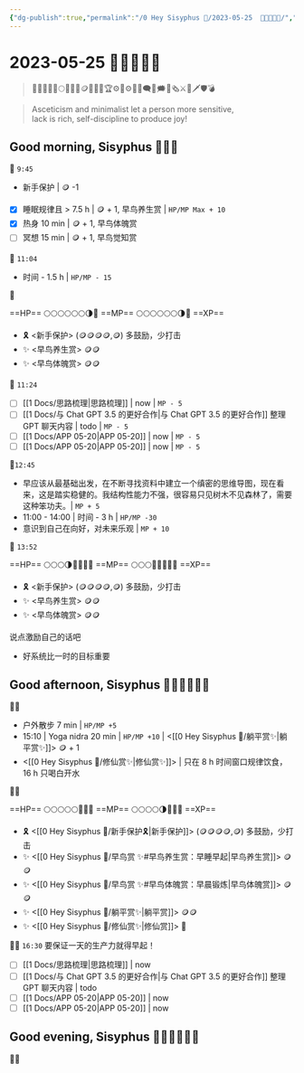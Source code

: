 ```yaml
---
{"dg-publish":true,"permalink":"/0 Hey Sisyphus 🤚/2023-05-25  🤚🤚🏼🤚🏻/","created":"2023-05-25T10:01:44.185+08:00","updated":"2023-05-25T16:31:51.490+08:00"}
---
```


# 2023-05-25  🤚🤚🏼🤚🏻

> 🤚🤚🏼🤚🏻🌕🌗🌚💎🪙🥉🥈🥇🏆⚙️🎲⚙🎲💬🗨💭🗯️📰🗞️⚔️🏹🗡️🛡️💣

> Asceticism and minimalist let a person more sensitive, lack is rich, self-discipline to produce joy!

## Good morning, Sisyphus 🤚🤚🤚

🤚 `9:45`

- 新手保护 | 🪙 -1
- [x] 睡眠规律且 > 7.5 h | 🪙 + 1, 早鸟养生赏 | `HP/MP Max + 10`
- [x] 热身 10 min | 🪙 + 1, 早鸟体魄赏
- [ ] 冥想 15 min | 🪙 + 1, 早鸟觉知赏

🤚 `11:04`

- 时间 - 1.5 h | `HP/MP - 15`

🤚

==HP== 🌕🌕🌕🌕🌕🌕🌗🌚
==MP== 🌕🌕🌕🌕🌕🌕🌗🌚
==XP==
- 🎗️ <新手保护> (🪙🪙🪙🪙,🪙) 多鼓励，少打击
- ✨ <早鸟养生赏> 🪙🪙
- ✨ <早鸟体魄赏> 🪙🪙

🤚 `11:24`

- [ ] [[1 Docs/思路梳理\|思路梳理]] | now | `MP - 5`
- [ ] [[1 Docs/与 Chat GPT 3.5 的更好合作\|与 Chat GPT 3.5 的更好合作]] 整理 GPT 聊天内容 | todo | `MP - 5`
- [ ] [[1 Docs/APP 05-20\|APP 05-20]] | now | `MP - 5`
- [ ] [[1 Docs/APP 05-20\|APP 05-20]] | now | `MP - 5`

🤚`12:45`

- 早应该从最基础出发，在不断寻找资料中建立一个缜密的思维导图，现在看来，这是踏实稳健的。我结构性能力不强，很容易只见树木不见森林了，需要这种笨功夫。| `MP + 5`
- 11:00 - 14:00 | 时间 - 3 h | `HP/MP -30`
- 意识到自己在向好，对未来乐观 | `MP + 10` 

🤚 `13:52` 

==HP== 🌕🌕🌕🌗🌚🌚🌚🌚
==MP== 🌕🌕🌕🌚🌚🌚🌚🌚
==XP==
- 🎗️ <新手保护> (🪙🪙🪙🪙,🪙) 多鼓励，少打击
- ✨ <早鸟养生赏> 🪙🪙
- ✨ <早鸟体魄赏> 🪙🪙

说点激励自己的话吧

- 好系统比一时的目标重要

## Good afternoon, Sisyphus 🤚🏼🤚🏼🤚🏼

🤚🏼

- 户外散步 7 min | `HP/MP +5`
- 15:10 | Yoga nidra 20 min | `HP/MP +10` | <[[0 Hey Sisyphus 🤚/躺平赏✨\|躺平赏✨]]> 🪙 + 1
- <[[0 Hey Sisyphus 🤚/修仙赏✨\|修仙赏✨]]> | 只在 8 h 时间窗口规律饮食，16 h 只喝白开水

🤚🏼

==HP== 🌕🌕🌕🌕🌕🌚🌚🌚
==MP== 🌕🌕🌕🌕🌗🌚🌚🌚
==XP==
- 🎗️ <[[0 Hey Sisyphus 🤚/新手保护🎗️\|新手保护]]> (🪙🪙🪙🪙,🪙) 多鼓励，少打击
- ✨ <[[0 Hey Sisyphus 🤚/早鸟赏 ✨#早鸟养生赏：早睡早起\|早鸟养生赏]]> 🪙🪙
- ✨ <[[0 Hey Sisyphus 🤚/早鸟赏 ✨#早鸟体魄赏：早晨锻炼\|早鸟体魄赏]]> 🪙🪙
- ✨ <[[0 Hey Sisyphus 🤚/躺平赏✨\|躺平赏]]> 🪙🪙
- ✨ <[[0 Hey Sisyphus 🤚/修仙赏✨\|修仙赏]]> 🥉

🤚🏼 `16:30` 要保证一天的生产力就得早起！

- [ ] [[1 Docs/思路梳理\|思路梳理]] | now 
- [ ] [[1 Docs/与 Chat GPT 3.5 的更好合作\|与 Chat GPT 3.5 的更好合作]] 整理 GPT 聊天内容 | todo
- [ ] [[1 Docs/APP 05-20\|APP 05-20]] | now
- [ ] [[1 Docs/APP 05-20\|APP 05-20]] | now

## Good evening, Sisyphus 🤚🏻🤚🏻🤚🏻

🤚🏻
